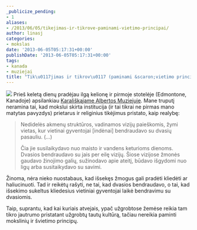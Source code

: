 ```yaml
---
_publicize_pending:
- 1
aliases:
- /2013/06/05/tikejimas-ir-tikrove-paminami-vietimo-principai/
author: linasj
categories:
- mokslas
date: '2013-06-05T05:17:31+00:00'
publishDate: '2013-06-05T05:17:31+00:00'
tags:
- kanada
- muziejai
title: "Tik\u0117jimas ir tikrov\u0117 (paminami &scaron;vietimo principai)"
---
```

[![](https://lh4.googleusercontent.com/-IEA6IlPmdRY/Ua7Apzi2iKI/AAAAAAAAB_E/bKJypACUIPA/s800/vision%2520quest%2520in%2520Royal%2520Alberta%2520Museum.jpg)](https://picasaweb.google.com/lh/photo/kXqT94ih7dUSEp0Eroue86Z1aZQAMBm2BY5XOGJdNbc?feat=embedwebsite) Prieš keletą dienų pradėjau ilgą kelionę ir pirmoje stotelėje (Edmontone, Kanadoje) apsilankiau [Karališkąjame Albertos Muziejuje](http://www.royalalbertamuseum.ca/). Mane truputį neramina tai, kad mokslui skirta institucija (ir tai tikrai ne pirmas mano matytas pavyzdys) prietarus ir religinius tikėjimus pristato, kaip realybę:

 
>  Nedidelės akmenų struktūros, vadinamos vizijų paieškomis, žymi vietas, kur vietinai gyventojai [indėnai] bendraudavo su dvasių pasauliu. (…)
> 
>  Čia jie susilaikydavo nuo maisto ir vandens keturioms dienoms. Dvasios bendraudavo su jais per eilę vizijų. Šiose vizijose žmonės gaudavo žinojimo galių, sužinodavo apie ateitį, būdavo išgydomi nuo ligų arba susitaikydavo su savimi.
> 
> 

 Žinoma, nėra nieko nuostabaus, kad išsekęs žmogus gali pradėti kliedėti ar haliucinuoti. Tad ir reikėtų rašyti, ne tai, kad dvasios bendraudavo, o tai, kad išsekimo sukeltus kliedesius vietiniai gyventojai laikė bendravimu su dvasiomis.

 Taip, suprantu, kad kai kuriais atvejais, ypač užgrobtose žemėse reikia tam tikro jautrumo pristatant užgrobtų tautų kultūrą, tačiau nereikia paminti mokslinių ir švietimo principų.


